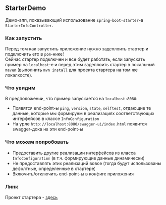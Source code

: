 ## StarterDemo ##
Демо-апп, показывающий использование `spring-boot-starter`-а `StarterInfoController`.

### Как запустить ###

Перед тем как запустить приложение нужно задеплоить стартер и подключить его в `pom`-нике!<br>
Сейчас стартер подключен и все будет работать, если запускать пример на `localhost`-е и перед 
этим задеплоить стартер в локальный `maven` (выполнить `mvn install` для проекта стартера на том же локалхосте).

### Что увидим ###
В предположении, что пример запускается на `localhost:8080`:
- Появятся end-point-ы `ping`, `version`, `state`, `selftest`, отдающие те данные, которые мы формируем в реализациях
соответствующих интерфейсов в классе `InfoConfiguration`
- На урле `http://localhost:8080/swagger-ui/index.html` появится swagger-дока на эти end-point-ы

### Что можем попробовать ###
- Предоставить другие реализации интерфейсов из класса `InfoConfiguration` (в т.ч. формирующие данные динамически)
- Не предоставлять этих реализаций вовсе (тогда будут использованы дефолтные, определенные в стартере)
- Включить/отключить end-point-ы в конфиге приложения

### Линк ###
Проект стартера - [здесь](https://github.com/Adm123Git/starterInfoController)